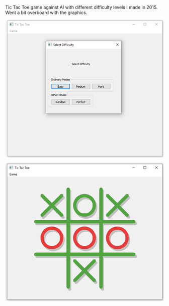Tic Tac Toe game against AI with different difficulty levels I made in 2015. Went a bit overboard with the graphics.

![Screenshot 1](screenshot1.png)

![Screenshot 2](screenshot2.png)